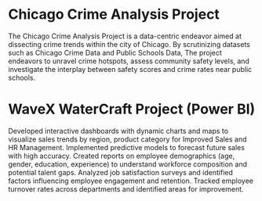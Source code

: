 # Chicago Crime Analysis Project

The Chicago Crime Analysis Project is a data-centric endeavor aimed at dissecting crime trends within the city of Chicago. 
By scrutinizing datasets such as Chicago Crime Data and Public Schools Data, 
The project endeavors to unravel crime hotspots, assess community safety levels, and 
investigate the interplay between safety scores and crime rates near public schools.



# WaveX WaterCraft Project (Power BI)

Developed interactive dashboards with dynamic charts and maps to visualize sales trends by region, product category for Improved Sales and HR Management.
Implemented predictive models to forecast future sales with high accuracy.
Created reports on employee demographics (age, gender, education, experience) to understand workforce composition and potential talent gaps.
Analyzed job satisfaction surveys and identified factors influencing employee engagement and retention.
Tracked employee turnover rates across departments and identified areas for improvement.
